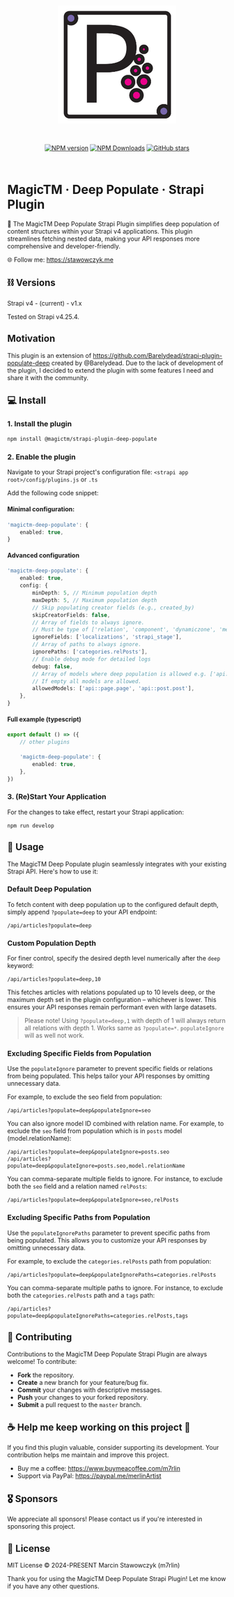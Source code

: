 <p align="center">
  <a href="https://magictm.com" target="_blank" rel="noopener noreferrer">
    <img width="270" src="assets/logo.svg" alt="Project Logo"> 
  </a>
</p>

<br/>

<p align="center">
<a href='#'>
</a>
<a href="https://www.npmjs.com/package/@magictm/strapi-plugin-deep-populate" target="__blank"><img alt="NPM version" src="https://img.shields.io/npm/v/@magictm/strapi-plugin-deep-populate?flat&colorA=0e0a18&colorB=8c67ef"></a>
<a href="https://www.npmjs.com/package/@magictm/strapi-plugin-deep-populate" target="__blank"><img alt="NPM Downloads" src="https://img.shields.io/npm/dm/@magictm/strapi-plugin-deep-populate?flat&colorA=0e0a18&colorB=8c67ef"></a>
<a href="https://github.com/magictm/strapi-plugin-deep-populate" target="__blank"><img alt="GitHub stars" src="https://img.shields.io/github/stars/magictm/strapi-plugin-deep-populate?flat&colorA=0e0a18&colorB=8c67ef"></a>
</p>

<br/>

<h1 align='left'>MagicTM · Deep Populate · Strapi Plugin</h1>

🚀 The MagicTM Deep Populate Strapi Plugin simplifies deep population of content structures within your Strapi v4 applications. This plugin streamlines fetching nested data, making your API responses more comprehensive and developer-friendly.

🌐 Follow me: https://stawowczyk.me

## ⛓ Versions

Strapi v4 - (current) - v1.x

Tested on Strapi v4.25.4.

## Motivation

This plugin is an extension of https://github.com/Barelydead/strapi-plugin-populate-deep created by @Barelydead. Due to the lack of development of the plugin, I decided to extend the plugin with some features I need and share it with the community.

## 💻 Install

### 1. Install the plugin

```bash
npm install @magictm/strapi-plugin-deep-populate
```

### 2. Enable the plugin

Navigate to your Strapi project's configuration file:
`<strapi app root>/config/plugins.js` or `.ts`

Add the following code snippet:

#### Minimal configuration:

```ts
'magictm-deep-populate': {
    enabled: true,
}
```

#### Advanced configuration

```ts
'magictm-deep-populate': {
    enabled: true,
    config: {
        minDepth: 5, // Minimum population depth
        maxDepth: 5, // Maximum population depth
        // Skip populating creator fields (e.g., created_by)
        skipCreatorFields: false,
        // Array of fields to always ignore.
        // Must be type of ['relation', 'component', 'dynamiczone', 'media']
        ignoreFields: ['localizations', 'strapi_stage'],
        // Array of paths to always ignore.
        ignorePaths: ['categories.relPosts'],
        // Enable debug mode for detailed logs
        debug: false,
        // Array of models where deep population is allowed e.g. ['api::page.page', 'api::post.post']
        // If empty all models are allowed.
        allowedModels: ['api::page.page', 'api::post.post'],
    },
}
```

#### Full example (typescript)

```ts
export default () => ({
    // other plugins

    'magictm-deep-populate': {
        enabled: true,
    },
})
```

### 3. (Re)Start Your Application

For the changes to take effect, restart your Strapi application:

```
npm run develop
```

## 🚀 Usage

The MagicTM Deep Populate plugin seamlessly integrates with your existing Strapi API. Here's how to use it:

### Default Deep Population

To fetch content with deep population up to the configured default depth, simply append `?populate=deep` to your API endpoint:

```
/api/articles?populate=deep
```

### Custom Population Depth

For finer control, specify the desired depth level numerically after the `deep` keyword:

```
/api/articles?populate=deep,10
```

This fetches articles with relations populated up to 10 levels deep, or the maximum depth set in the plugin configuration – whichever is lower. This ensures your API responses remain performant even with large datasets.

> Please note! Using `?populate=deep,1` with depth of 1 will always return all relations with depth 1. Works same as `?populate=*`. `populateIgnore` will as well not work.

### Excluding Specific Fields from Population

Use the `populateIgnore` parameter to prevent specific fields or relations from being populated. This helps tailor your API responses by omitting unnecessary data.

For example, to exclude the seo field from population:

```
/api/articles?populate=deep&populateIgnore=seo
```

You can also ignore model ID combined with relation name. For example, to exclude the `seo` field from population which is in `posts` model (model.relationName):

```
/api/articles?populate=deep&populateIgnore=posts.seo
/api/articles?populate=deep&populateIgnore=posts.seo,model.relationName
```

You can comma-separate multiple fields to ignore. For instance, to exclude both the `seo` field and a relation named `relPosts`:

```
/api/articles?populate=deep&populateIgnore=seo,relPosts
```

### Excluding Specific Paths from Population

Use the `populateIgnorePaths` parameter to prevent specific paths from being populated. This allows you to customize your API responses by omitting unnecessary data.

For example, to exclude the `categories.relPosts` path from population:

```
/api/articles?populate=deep&populateIgnorePaths=categories.relPosts
```

You can comma-separate multiple paths to ignore. For instance, to exclude both the `categories.relPosts` path and a `tags` path:

```
/api/articles?populate=deep&populateIgnorePaths=categories.relPosts,tags
```

## 🤝 Contributing

Contributions to the MagicTM Deep Populate Strapi Plugin are always welcome! To contribute:

-   **Fork** the repository.
-   **Create** a new branch for your feature/bug fix.
-   **Commit** your changes with descriptive messages.
-   **Push** your changes to your forked repository.
-   **Submit** a pull request to the `master` branch.

## ☕️ Help me keep working on this project 💚

If you find this plugin valuable, consider supporting its development. Your contribution helps me maintain and improve this project.

-   Buy me a coffee: https://www.buymeacoffee.com/m7rlin
-   Support via PayPal: https://paypal.me/merlinArtist

## 🎖️ Sponsors

We appreciate all sponsors! Please contact us if you're interested in sponsoring this project.

## 📜 License

MIT License © 2024-PRESENT Marcin Stawowczyk (m7rlin)

Thank you for using the MagicTM Deep Populate Strapi Plugin! Let me know if you have any other questions.
